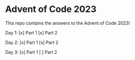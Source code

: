 # Advent of Code 2023

This repo contains the answers to the Advent of Code 2023!

Day 1:
[x] Part 1
[x] Part 2

Day 2:
[x] Part 1
[x] Part 2

Day 3:
[x] Part 1
[ ] Part 2